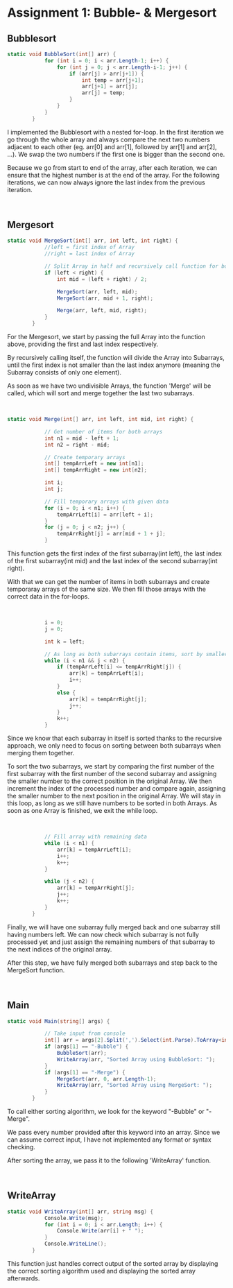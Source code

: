 # Assignment 1: Bubble- & Mergesort

## Bubblesort

``` c#
static void BubbleSort(int[] arr) {
            for (int i = 0; i < arr.Length-1; i++) {
                for (int j = 0; j < arr.Length-i-1; j++) {
                    if (arr[j] > arr[j+1]) {
                        int temp = arr[j+1];
                        arr[j+1] = arr[j];
                        arr[j] = temp;
                    }
                }
            }
        }
```

I implemented the Bubblesort with a nested for-loop. In the first iteration we go through the whole array and always compare the next two numbers adjacent to each other (eg. arr[0] and arr[1], followed by arr[1] and arr[2], ...). We swap the two numbers if the first one is bigger than the second one. 

Because we go from start to end of the array, after each iteration, we can ensure that the highest number is at the end of the array. For the following iterations, we can now always ignore the last index from the previous iteration.

<br>

## Mergesort

``` c#
static void MergeSort(int[] arr, int left, int right) {
            //left = first index of Array
            //right = last index of Array

            // Split Array in half and recursively call function for both resulting subarrays.
            if (left < right) {
                int mid = (left + right) / 2;

                MergeSort(arr, left, mid);
                MergeSort(arr, mid + 1, right);

                Merge(arr, left, mid, right);
            }
        }
```

For the Mergesort, we start by passing the full Array into the function above, providing the first and last index respectively.

By recursively calling itself, the function will divide the Array into Subarrays, until the first index is not smaller than the last index anymore (meaning the Subarray consists of only one element).

As soon as we have two undivisible Arrays, the function 'Merge' will be called, which will sort and merge together the last two subarrays.

<br>

``` c#
static void Merge(int[] arr, int left, int mid, int right) {

            // Get number of items for both arrays
            int n1 = mid - left + 1;
            int n2 = right - mid;

            // Create temporary arrays
            int[] tempArrLeft = new int[n1];
            int[] tempArrRight = new int[n2];

            int i;
            int j;

            // Fill temporary arrays with given data
            for (i = 0; i < n1; i++) {
                tempArrLeft[i] = arr[left + i];
            }
            for (j = 0; j < n2; j++) {
                tempArrRight[j] = arr[mid + 1 + j];
            }
```

This function gets the first index of the first subarray(int left), the last index of the first subarray(int mid) and the last index of the second subarray(int right).

With that we can get the number of items in both subarrays and create temporaray arrays of the same size. We then fill those arrays with the correct data in the for-loops.

<br>

``` c#
            i = 0;
            j = 0;

            int k = left;

            // As long as both subarrays contain items, sort by smaller item and increment index of that subarray
            while (i < n1 && j < n2) {
                if (tempArrLeft[i] <= tempArrRight[j]) {
                    arr[k] = tempArrLeft[i];
                    i++;
                }
                else {
                    arr[k] = tempArrRight[j];
                    j++;
                }
                k++;
            }
```

Since we know that each subarray in itself is sorted thanks to the recursive approach, we only need to focus on sorting between both subarrays when merging them together.

To sort the two subarrays, we start by comparing the first number of the first subarray with the first number of the second subarray and assigning the smaller number to the correct position in the original Array. We then increment the index of the processed number and compare again, assigning the smaller number to the next position in the original Array. We will stay in this loop, as long as we still have numbers to be sorted in both Arrays. As soon as one Array is finished, we exit the while loop.

<br>

``` c#
            // Fill array with remaining data
    	    while (i < n1) {
                arr[k] = tempArrLeft[i];
                i++;
                k++;
            }

            while (j < n2) {
                arr[k] = tempArrRight[j];
                j++;
                k++;
            }
        }
```

Finally, we will have one subarray fully merged back and one subarray still having numbers left. We can now check which subarray is not fully processed yet and just assign the remaining numbers of that subarray to the next indices of the original array.

After this step, we have fully merged both subarrays and step back to the MergeSort function.

<br>

## Main

``` c#
static void Main(string[] args) {

            // Take input from console
            int[] arr = args[2].Split(',').Select(int.Parse).ToArray<int>();
            if (args[1] == "-Bubble") {
                BubbleSort(arr);
                WriteArray(arr, "Sorted Array using BubbleSort: ");
            }
            if (args[1] == "-Merge") {
                MergeSort(arr, 0, arr.Length-1);
                WriteArray(arr, "Sorted Array using MergeSort: ");
            }
        }
```

To call either sorting algorithm, we look for the keyword "-Bubble" or "-Merge".

We pass every number provided after this keyword into an array. Since we can assume correct input, I have not implemented any format or syntax checking.

After sorting the array, we pass it to the following 'WriteArray' function.

<br>

## WriteArray

``` c#
static void WriteArray(int[] arr, string msg) {
            Console.Write(msg);
            for (int i = 0; i < arr.Length; i++) {
                Console.Write(arr[i] + " ");
            }
            Console.WriteLine();
        }
```

This function just handles correct output of the sorted array by displaying the correct sorting algorithm used and displaying the sorted array afterwards.